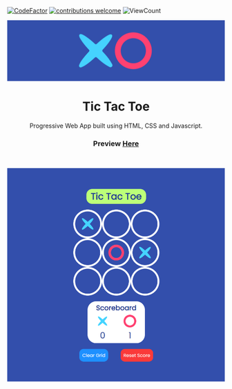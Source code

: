 [![CodeFactor](https://www.codefactor.io/repository/github/sourhub226/tic-tac-toe-js/badge)](https://www.codefactor.io/repository/github/sourhub226/tic-tac-toe-js)
[![contributions welcome](https://img.shields.io/badge/contributions-welcome-brightgreen.svg?style=flat)](https://github.com/sourhub226/tic-tac-toe-js/issues)
![ViewCount](https://views.whatilearened.today/views/github/sourhub226/tic-tac-toe-js.svg)

<p align="center"><img src="app-banner.png" alt="app-banner"/></p>
<h1 align="center">Tic Tac Toe</h1>
<p align="center">Progressive Web App built using HTML, CSS and Javascript.</p>
<h3 align="center">Preview <a href="https://sourhub226.github.io/tic-tac-toe-js/">Here</a></h3>
<br>
<p align="center"><img src="app-screenshot.png" alt="app-screenshot" width='600px'/></p>
